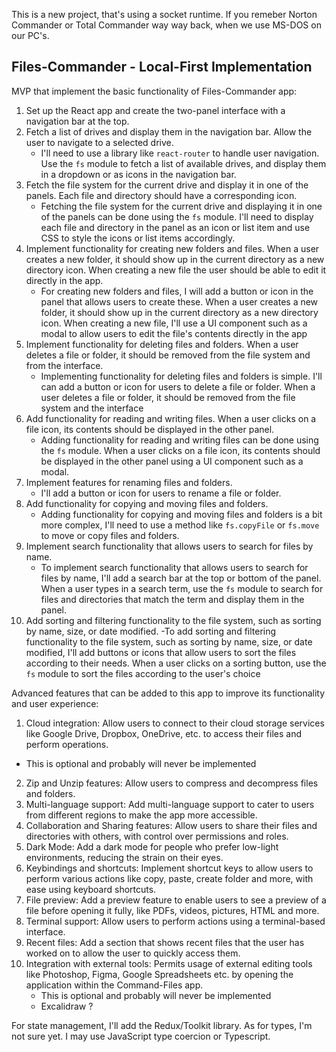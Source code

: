 This is a new project, that's using a socket runtime. If you remeber Norton Commander or Total Commander way way back, when we use MS-DOS on our PC's.

## Files-Commander - Local-First Implementation

MVP that implement the basic functionality of Files-Commander app:

1. Set up the React app and create the two-panel interface with a navigation bar at the top.
2. Fetch a list of drives and display them in the navigation bar. Allow the user to navigate to a selected drive.
   - I'll need to use a library like `react-router` to handle user navigation. Use the `fs` module to fetch a list of available drives, and display them in a dropdown or as icons in the navigation bar.
3. Fetch the file system for the current drive and display it in one of the panels. Each file and directory should have a corresponding icon.
   - Fetching the file system for the current drive and displaying it in one of the panels can be done using the `fs` module. I'll need to display each file and directory in the panel as an icon or list item and use CSS to style the icons or list items accordingly.
4. Implement functionality for creating new folders and files. When a user creates a new folder, it should show up in the current directory as a new directory icon. When creating a new file the user should be able to edit it directly in the app.
   - For creating new folders and files, I will add a button or icon in the panel that allows users to create these. When a user creates a new folder, it should show up in the current directory as a new directory icon. When creating a new file, I'll use a UI component such as a modal to allow users to edit the file's contents directly in the app
5. Implement functionality for deleting files and folders. When a user deletes a file or folder, it should be removed from the file system and from the interface.
   - Implementing functionality for deleting files and folders is simple. I'll can add a button or icon for users to delete a file or folder. When a user deletes a file or folder, it should be removed from the file system and the interface
6. Add functionality for reading and writing files. When a user clicks on a file icon, its contents should be displayed in the other panel.
   - Adding functionality for reading and writing files can be done using the `fs` module. When a user clicks on a file icon, its contents should be displayed in the other panel using a UI component such as a modal.
7. Implement features for renaming files and folders.
   - I'll add a button or icon for users to rename a file or folder.
8. Add functionality for copying and moving files and folders.
   - Adding functionality for copying and moving files and folders is a bit more complex, I'll need to use a method like `fs.copyFile` or `fs.move` to move or copy files and folders.
9. Implement search functionality that allows users to search for files by name.
   - To implement search functionality that allows users to search for files by name, I'll add a search bar at the top or bottom of the panel. When a user types in a search term, use the `fs` module to search for files and directories that match the term and display them in the panel.
10. Add sorting and filtering functionality to the file system, such as sorting by name, size, or date modified.
    -To add sorting and filtering functionality to the file system, such as sorting by name, size, or date modified, I'll add buttons or icons that allow users to sort the files according to their needs. When a user clicks on a sorting button, use the `fs` module to sort the files according to the user's choice

Advanced features that can be added to this app to improve its functionality and user experience:

1. Cloud integration: Allow users to connect to their cloud storage services like Google Drive, Dropbox, OneDrive, etc. to access their files and perform operations.

- This is optional and probably will never be implemented

2. Zip and Unzip features: Allow users to compress and decompress files and folders.
3. Multi-language support: Add multi-language support to cater to users from different regions to make the app more accessible.
4. Collaboration and Sharing features: Allow users to share their files and directories with others, with control over permissions and roles.
5. Dark Mode: Add a dark mode for people who prefer low-light environments, reducing the strain on their eyes.
6. Keybindings and shortcuts: Implement shortcut keys to allow users to perform various actions like copy, paste, create folder and more, with ease using keyboard shortcuts.
7. File preview: Add a preview feature to enable users to see a preview of a file before opening it fully, like PDFs, videos, pictures, HTML and more.
8. Terminal support: Allow users to perform actions using a terminal-based interface.
9. Recent files: Add a section that shows recent files that the user has worked on to allow the user to quickly access them.
10. Integration with external tools: Permits usage of external editing tools like Photoshop, Figma, Google Spreadsheets etc. by opening the application within the Command-Files app.
    - This is optional and probably will never be implemented
    - Excalidraw ?

For state management, I'll add the Redux/Toolkit library. As for types, I'm not sure yet. I may use JavaScript type coercion or Typescript.
